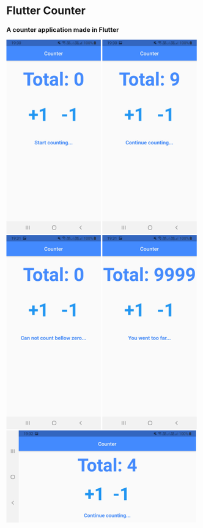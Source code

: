 <h1> Flutter Counter</h1>

<h3> A counter application made in Flutter </h3>

<img src='images/Screenshot_20210216-193038.jpg' width=49%></nobr>
<img src='images/Screenshot_20210216-193051.jpg' width=49%>
<img src='images/Screenshot_20210216-193104.jpg' width=49%></nobr>
<img src='images/Screenshot_20210216-193136.jpg' width=49%>
<img src='images/Screenshot_20210216-193217.jpg' width=98.5%>
